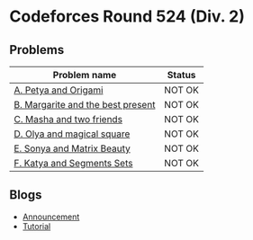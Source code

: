 # Codeforces Round 524 (Div. 2)

## Problems

|Problem name|Status|
|------------|---------|
| [A. Petya and Origami](problems/A._Petya_and_Origami.md)|NOT OK|
| [B. Margarite and the best present](problems/B._Margarite_and_the_best_present.md)|NOT OK|
| [C. Masha and two friends](problems/C._Masha_and_two_friends.md)|NOT OK|
| [D. Olya and magical square](problems/D._Olya_and_magical_square.md)|NOT OK|
| [E. Sonya and Matrix Beauty](problems/E._Sonya_and_Matrix_Beauty.md)|NOT OK|
| [F. Katya and Segments Sets](problems/F._Katya_and_Segments_Sets.md)|NOT OK|
## Blogs

- [Announcement](blogs/Announcement.md)
- [Tutorial](blogs/Tutorial.md)
